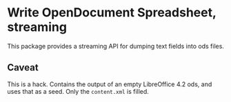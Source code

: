 # Write OpenDocument Spreadsheet, streaming
This package provides a streaming API for dumping text fields into ods files.

## Caveat
This is a hack. Contains the output of an empty LibreOffice 4.2 ods, and uses that as a seed.
Only the `content.xml` is filled.
